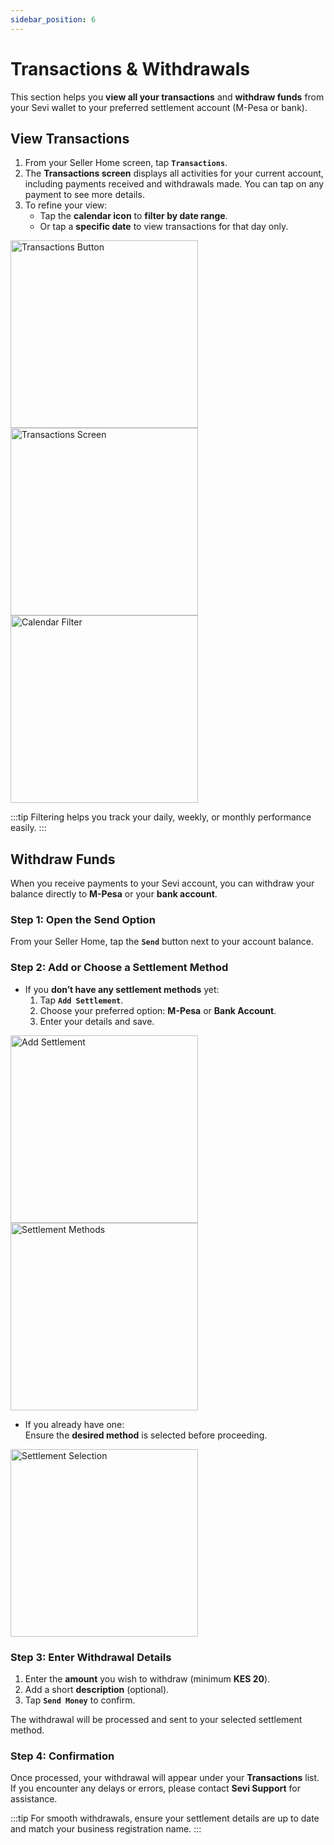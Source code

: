 ```yaml
---
sidebar_position: 6
---
```


# Transactions & Withdrawals

This section helps you **view all your transactions** and **withdraw funds** from your Sevi wallet to your preferred settlement account (M-Pesa or bank).  


## View Transactions

1. From your Seller Home screen, tap **`Transactions`**.  
2. The **Transactions screen** displays all activities for your current account, including payments received and withdrawals made. You can tap on any payment to see more details. 
3. To refine your view:  
   - Tap the **calendar icon** to **filter by date range**.  
   - Or tap a **specific date** to view transactions for that day only.  

<img src="/seller/014.png" alt="Transactions Button" width="300"/>  
<img src="/seller/012.png" alt="Transactions Screen" width="300"/>  
<img src="/seller/013.png" alt="Calendar Filter" width="300"/>  

:::tip
Filtering helps you track your daily, weekly, or monthly performance easily.
:::


## Withdraw Funds

When you receive payments to your Sevi account, you can withdraw your balance directly to **M-Pesa** or your **bank account**.

### Step 1: Open the Send Option
From your Seller Home, tap the **`Send`** button next to your account balance.  


### Step 2: Add or Choose a Settlement Method

- If you **don’t have any settlement methods** yet:  
  1. Tap **`Add Settlement`**.  
  2. Choose your preferred option: **M-Pesa** or **Bank Account**.  
  3. Enter your details and save.  

<img src="/seller/add-settlement.png" alt="Add Settlement" width="300"/>  
<img src="/seller/settlement-methods.png" alt="Settlement Methods" width="300"/>

- If you already have one:  
  Ensure the **desired method** is selected before proceeding.  

<img src="/seller/settlement-selection.png" alt="Settlement Selection" width="300"/>


### Step 3: Enter Withdrawal Details

1. Enter the **amount** you wish to withdraw (minimum **KES 20**).  
2. Add a short **description** (optional).  
3. Tap **`Send Money`** to confirm.  

The withdrawal will be processed and sent to your selected settlement method.  


### Step 4: Confirmation

Once processed, your withdrawal will appear under your **Transactions** list.  
If you encounter any delays or errors, please contact **Sevi Support** for assistance.


:::tip
For smooth withdrawals, ensure your settlement details are up to date and match your business registration name.
:::
